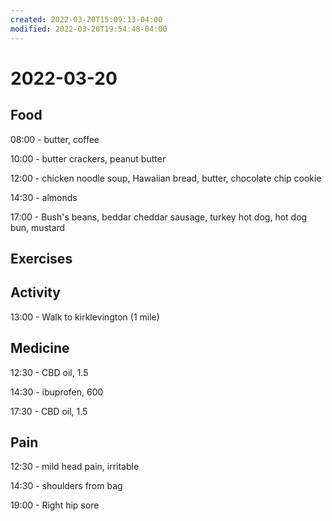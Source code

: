 ```yaml
---
created: 2022-03-20T15:09:13-04:00
modified: 2022-03-20T19:54:48-04:00
---
```


# 2022-03-20

## Food

08:00 - butter, coffee

10:00 - butter crackers, peanut butter

12:00 - chicken noodle soup, Hawaiian bread, butter, chocolate chip cookie

14:30 - almonds

17:00 - Bush's beans, beddar cheddar sausage, turkey hot dog, hot dog bun, mustard

## Exercises


## Activity

13:00 - Walk to kirklevington (1 mile)

## Medicine

12:30 - CBD oil, 1.5

14:30 - ibuprofen, 600

17:30 - CBD oil, 1.5

## Pain

12:30 - mild head pain, irritable

14:30 - shoulders from bag

19:00 - Right hip sore
